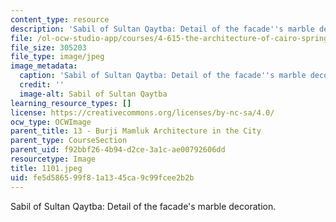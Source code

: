 ```yaml
---
content_type: resource
description: 'Sabil of Sultan Qaytba: Detail of the facade''s marble decoration.'
file: /ol-ocw-studio-app/courses/4-615-the-architecture-of-cairo-spring-2002/fe5d586599f81a1345ca9c99fcee2b2b_1101.jpeg
file_size: 305203
file_type: image/jpeg
image_metadata:
  caption: 'Sabil of Sultan Qaytba: Detail of the facade''s marble decoration.'
  credit: ''
  image-alt: Sabil of Sultan Qaytba
learning_resource_types: []
license: https://creativecommons.org/licenses/by-nc-sa/4.0/
ocw_type: OCWImage
parent_title: 13 - Burji Mamluk Architecture in the City
parent_type: CourseSection
parent_uid: f92bbf26-4b94-d2ce-3a1c-ae00792606dd
resourcetype: Image
title: 1101.jpeg
uid: fe5d5865-99f8-1a13-45ca-9c99fcee2b2b
---
```

Sabil of Sultan Qaytba: Detail of the facade's marble decoration.